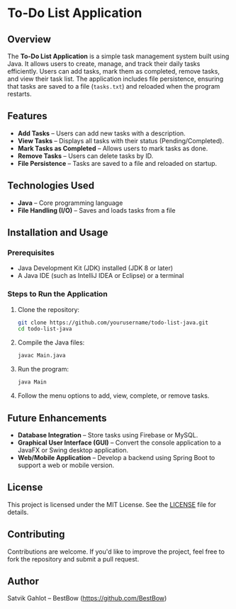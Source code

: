 # To-Do List Application

## Overview
The **To-Do List Application** is a simple task management system built using Java. It allows users to create, manage, and track their daily tasks efficiently. Users can add tasks, mark them as completed, remove tasks, and view their task list. The application includes file persistence, ensuring that tasks are saved to a file (`tasks.txt`) and reloaded when the program restarts.

## Features
- **Add Tasks** – Users can add new tasks with a description.
- **View Tasks** – Displays all tasks with their status (Pending/Completed).
- **Mark Tasks as Completed** – Allows users to mark tasks as done.
- **Remove Tasks** – Users can delete tasks by ID.
- **File Persistence** – Tasks are saved to a file and reloaded on startup.

## Technologies Used
- **Java** – Core programming language
- **File Handling (I/O)** – Saves and loads tasks from a file

## Installation and Usage
### Prerequisites
- Java Development Kit (JDK) installed (JDK 8 or later)
- A Java IDE (such as IntelliJ IDEA or Eclipse) or a terminal

### Steps to Run the Application
1. Clone the repository:
   ```sh
   git clone https://github.com/yourusername/todo-list-java.git
   cd todo-list-java
   ```
2. Compile the Java files:
   ```sh
   javac Main.java
   ```
3. Run the program:
   ```sh
   java Main
   ```
4. Follow the menu options to add, view, complete, or remove tasks.

## Future Enhancements
- **Database Integration** – Store tasks using Firebase or MySQL.
- **Graphical User Interface (GUI)** – Convert the console application to a JavaFX or Swing desktop application.
- **Web/Mobile Application** – Develop a backend using Spring Boot to support a web or mobile version.

## License
This project is licensed under the MIT License. See the [LICENSE](LICENSE) file for details.

## Contributing
Contributions are welcome. If you'd like to improve the project, feel free to fork the repository and submit a pull request.

## Author
Satvik Gahlot – BestBow (https://github.com/BestBow)

